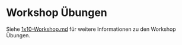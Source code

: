 # Workshop Übungen

Siehe [1x10-Workshop.md](1x10-Workshop.md) für weitere Informationen zu den
Workshop Übungen.
